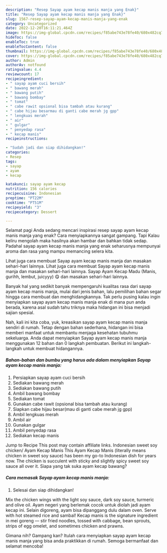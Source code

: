 ```yaml
---
description: "Resep Sayap ayam kecap manis manja yang Enak}"
title: "Resep Sayap ayam kecap manis manja yang Enak}"
slug: 1567-resep-sayap-ayam-kecap-manis-manja-yang-enak
category: Uncategorized
date: 2022-12-20T16:11:21.464Z
image: https://img-global.cpcdn.com/recipes/f85abe743e78fe40/680x482cq70/sayap-ayam-kecap-manis-manja-foto-resep-utama.jpg
hideToc: false
enableToc: true
enableTocContent: false
thumbnail: https://img-global.cpcdn.com/recipes/f85abe743e78fe40/680x482cq70/sayap-ayam-kecap-manis-manja-foto-resep-utama.jpg
cover: https://img-global.cpcdn.com/recipes/f85abe743e78fe40/680x482cq70/sayap-ayam-kecap-manis-manja-foto-resep-utama.jpg
author: Admin
authorAv: notfound
ratingvalue: 4.4
reviewcount: 17
recipeingredient:
- " sayap ayam cuci bersih"
- " bawang merah"
- " bawang putih"
- " bawang bombay"
- " tomat"
- " cabe rawit opsional bisa tambah atau kurang"
- " cabe hijau besarmau di ganti cabe merah jg gpp"
- " lengkuas merah"
- " air"
- " gulgar"
- " penyedap rasa"
- " kecap manis"
recipeinstructions:

- "Sudah jadi dan siap dihidangkan!"
categories:
- Resep
tags:
- sayap
- ayam
- kecap

katakunci: sayap ayam kecap 
nutrition: 156 calories
recipecuisine: Indonesian
preptime: "PT22M"
cooktime: "PT51M"
recipeyield: "3"
recipecategory: Dessert

---
```



Selamat pagi Anda sedang mencari inspirasi resep sayap ayam kecap manis manja yang enak? Cara menyiapkannya sangat gampang. Tapi Kalau keliru mengolah maka hasilnya akan hambar dan bahkan tidak sedap. Padahal sayap ayam kecap manis manja yang enak seharusnya mempunyai aroma dan rasa yang mampu memancing selera kita.


Lihat juga cara membuat Sayap ayam kecap manis manja dan masakan sehari-hari lainnya. Lihat juga cara membuat Sayap ayam kecap manis manja dan masakan sehari-hari lainnya. Sayap Ayam Kecap Madu (Manis, gurihh, lembut, juicyyy) 😋 dan masakan sehari-hari lainnya.

Banyak hal yang sedikit banyak mempengaruhi kualitas rasa dari sayap ayam kecap manis manja, mulai dari jenis bahan, lalu pemilihan bahan segar hingga cara membuat dan menghidangkannya. Tak perlu pusing kalau ingin menyiapkan sayap ayam kecap manis manja enak di mana pun anda berada, karena asal sudah tahu triknya maka hidangan ini bisa menjadi sajian spesial.


Nah, kali ini kita coba, yuk, kreasikan sayap ayam kecap manis manja sendiri di rumah. Tetap dengan bahan sederhana, hidangan ini bisa memberi manfaat untuk membantu menjaga kesehatan tubuhmu sekeluarga. Anda dapat menyiapkan Sayap ayam kecap manis manja menggunakan 12 bahan dan 0 langkah pembuatan. Berikut ini langkah-langkah untuk membuat hidangannya.

<!--inarticleads1-->

##### Bahan-bahan dan bumbu yang harus ada dalam menyiapkan Sayap ayam kecap manis manja:

1. Persiapkan  sayap ayam cuci bersih
1. Sediakan  bawang merah
1. Sediakan  bawang putih
1. Ambil  bawang bombay
1. Sediakan  tomat
1. Gunakan  cabe rawit (opsional bisa tambah atau kurang)
1. Siapkan  cabe hijau besar(mau di ganti cabe merah jg gpp)
1. Ambil  lengkuas merah
1. Ambil  air
1. Gunakan  gulgar
1. Ambil  penyedap rasa
1. Sediakan  kecap manis


Jump to Recipe This post may contain affiliate links. Indonesian sweet soy chicken/ Ayam Kecap Manis This Ayam Kecap Manis (literally means chicken in sweet soy sauce) has been my go-to Indonesian dish for years now. The chicken is succulent with sticky and slightly spicy sweet soy sauce all over it. Siapa yang tak suka ayam kecap bawang? 

<!--inarticleads2-->

##### Cara memasak Sayap ayam kecap manis manja:


1. Selesai dan siap dihidangkan!

Mix the chicken wings with the light soy sauce, dark soy sauce, turmeric and olive oil. Ayam negeri yang berlemak cocok untuk diolah jadi ayam kecap ini. Selain digoreng, ayam bisa dipanggang dulu dalam oven. Serve with hot steamed rice and sambal! Kecap manis is the signature ingredient in mei goreng — stir fried noodles, tossed with cabbage, bean sprouts, strips of egg omelet, and sometimes chicken and prawns. 

Gimana nih? Gampang kan? Itulah cara menyiapkan sayap ayam kecap manis manja yang bisa anda praktikkan di rumah. Semoga bermanfaat dan selamat mencoba!
